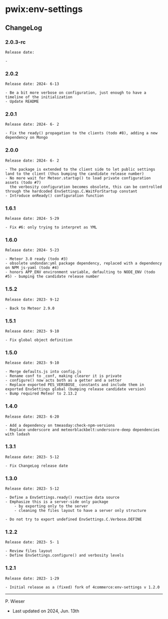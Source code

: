 # pwix:env-settings

## ChangeLog

### 2.0.3-rc

    Release date: 

    - 

### 2.0.2

    Release date: 2024- 6-13

    - Be a bit more verbose on configuration, just enough to have a timeline of the initialization
    - Update README

### 2.0.1

    Release date: 2024- 6- 2

    - Fix the ready() propagation to the clients (todo #8), adding a new dependency on Mongo

### 2.0.0

    Release date: 2024- 6- 2

    - The package is extended to the client side to let public settings land to the client (thus bumping the candidate release number)
    - No more wait for Meteor.startup() to load private configuration assets (todo #7)
      the verbosity configuration becomes obsolete, this can be controlled through the hardcoded EnvSettings.C.WaitForStartup constant
    - Introduce onReady() configuration function

### 1.6.1

    Release date: 2024- 5-29

    - Fix #6: only trying to interpret as YML

### 1.6.0

    Release date: 2024- 5-23

    - Meteor 3.0 ready (todo #3)
    - obsolete undondan:yml package dependency, replaced with a dependency on NPM js-yaml (todo #4)
    - honors APP_ENV environment variable, defaulting to NODE_ENV (todo #5) - bumping the candidate release number

### 1.5.2

    Release date: 2023- 9-12

    - Back to Meteor 2.9.0

### 1.5.1

    Release date: 2023- 9-10

    - Fix global object definition

### 1.5.0

    Release date: 2023- 9-10

    - Merge defaults.js into config.js
    - Rename conf to _conf, making clearer it is private
    - configure() now acts both as a getter and a setter
    - Replace exported PES_VERSBOSE_ constants and include them in exported EnvSettings global (bumping release candidate version)
    - Bump required Meteor to 2.13.2

### 1.4.0

    Release date: 2023- 6-20

    - Add a dependency on tmeasday:check-npm-versions
    - Replace underscore and meteorblackbelt:underscore-deep dependencies with lodash

### 1.3.1

    Release date: 2023- 5-12

    - Fix ChangeLog release date

### 1.3.0

    Release date: 2023- 5-12

    - Define a EnvSettings.ready() reactive data source
    - Emphasize this is a server-side only package
        - by exporting only to the server
        - cleaning the files layout to have a server only structure

    - Do not try to export undefined EnvSettings.C.Verbose.DEFINE

### 1.2.2

    Release date: 2023- 5- 1

    - Review files layout
    - Define EnvSettings.configure() and verbosity levels

### 1.2.1

    Release date: 2023- 1-29

    - Initial release as a (fixed) fork of 4commerce:env-settings v 1.2.0

---
P. Wieser
- Last updated on 2024, Jun. 13th
